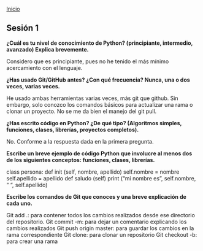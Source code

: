 <!-- No borrar o modificar -->
[Inicio](./index.md)

## Sesión 1 


**¿Cuál es tu nivel de conocimiento de Python? (principiante, intermedio, avanzado) Explica brevemente.**

Considero que es principiante, pues no he tenido el más mínimo acercamiento con el lenguaje.

**¿Has usado Git/GitHub antes? ¿Con qué frecuencia? 
Nunca, una o dos veces, varias veces.**

He usado ambas herramientas varias veces, más git que github. Sin embargo, solo conozco los comandos básicos para actualizar una rama o clonar un proyecto. No se me da bien el manejo del git pull.

**¿Has escrito código en Python? ¿De qué tipo?
 (Algoritmos simples, funciones, clases, librerías, proyectos completos).**

No. Conforme a la respuesta dada en la primera pregunta.


**Escribe un breve ejemplo de código Python que involucre al menos dos de los siguientes conceptos: funciones, clases, librerías.**

class persona:
	def init (self, nombre, apellido)
		self.nombre = nombre
		self.apellido = apellido
	def saludo (self)
		print (“mi nombre es”, self.nombre, “ “, self.apellido)


**Escribe los comandos de Git que conoces y una breve explicación de cada uno.**


Git add .: para contener todos los cambios realizados desde ese directorio del repositorio.
Git commit -m: para dejar un comentario explicando los cambios realizados
Git push origin master: para guardar los cambios en la rama correspondiente
Git clone: para clonar un repositorio
Git checkout -b: para crear una rama







